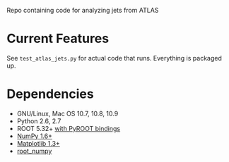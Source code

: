 Repo containing code for analyzing jets from ATLAS

Current Features
====================
See `test_atlas_jets.py` for actual code that runs. Everything is packaged up.

Dependencies
=====================
- GNU/Linux, Mac OS 10.7, 10.8, 10.9
- Python 2.6, 2.7
- ROOT 5.32+ [with PyROOT bindings](http://root.cern.ch/drupal/content/pyroot)
- [NumPy 1.6+](http://www.numpy.org/)
- [Matplotlib 1.3+](http://matplotlib.org/)
- [root\_numpy](http://rootpy.github.io/root_numpy/install.html)
